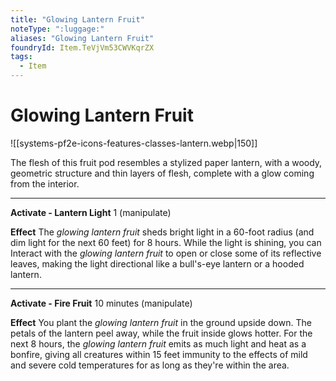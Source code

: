 ```yaml
---
title: "Glowing Lantern Fruit"
noteType: ":luggage:"
aliases: "Glowing Lantern Fruit"
foundryId: Item.TeVjVm53CWVKqrZX
tags:
  - Item
---
```


# Glowing Lantern Fruit
![[systems-pf2e-icons-features-classes-lantern.webp|150]]

The flesh of this fruit pod resembles a stylized paper lantern, with a woody, geometric structure and thin layers of flesh, complete with a glow coming from the interior.

* * *

**Activate - Lantern Light** 1 (manipulate)

**Effect** The _glowing lantern fruit_ sheds bright light in a 60-foot radius (and dim light for the next 60 feet) for 8 hours. While the light is shining, you can Interact with the _glowing lantern fruit_ to open or close some of its reflective leaves, making the light directional like a bull's-eye lantern or a hooded lantern.

* * *

**Activate - Fire Fruit** 10 minutes (manipulate)

**Effect** You plant the _glowing lantern fruit_ in the ground upside down. The petals of the lantern peel away, while the fruit inside glows hotter. For the next 8 hours, the _glowing lantern fruit_ emits as much light and heat as a bonfire, giving all creatures within 15 feet immunity to the effects of mild and severe cold temperatures for as long as they're within the area.
